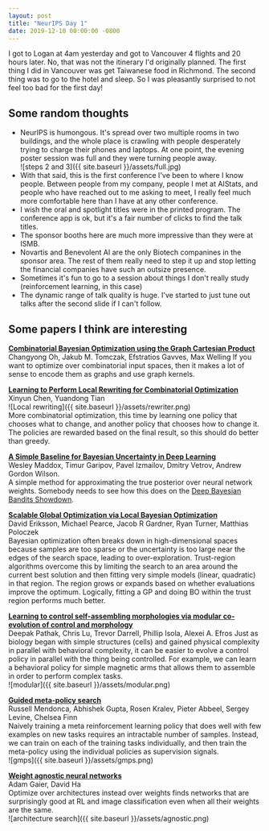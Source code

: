 ```yaml
---
layout: post
title: "NeurIPS Day 1"
date: 2019-12-10 00:00:00 -0800
---
```


I got to Logan at 4am yesterday and got to Vancouver 4 flights and 20 hours later. No, that was not the itinerary I'd originally planned. The first thing I did in Vancouver was get Taiwanese food in Richmond. The second thing was to go to the hotel and sleep. So I was pleasantly surprised to not feel too bad for the first day!

## Some random thoughts

- NeurIPS is humongous. It's spread over two multiple rooms in two buildings, and the whole place is crawling with people desperately trying to charge their phones and laptops. At one point, the evening poster session was full and they were turning people away.  
![steps 2 and 3]({{ site.baseurl }}/assets/full.jpg)
- With that said, this is the first conference I've been to where I know people. Between people from my company, people I met at AIStats, and people who have reached out to me asking to meet, I really feel much more comfortable here than I have at any other conference. 
- I wish the oral and spotlight titles were in the printed program. The conference app is ok, but it's a fair number of clicks to find the talk titles. 
- The sponsor booths here are much more impressive than they were at ISMB. 
- Novartis and Benevolent AI are the only Biotech companines in the sponsor area. The rest of them really need to step it up and stop letting the financial companies have such an outsize presence. 
- Sometimes it's fun to go to a session about things I don't really study (reinforcement learning, in this case)
- The dynamic range of talk quality is huge. I've started to just tune out talks after the second slide if I can't follow. 

## Some papers I think are interesting

[**Combinatorial Bayesian Optimization using the Graph Cartesian Product**](https://arxiv.org/abs/1810.00337)  
Changyong Oh, Jakub M. Tomczak, Efstratios Gavves, Max Welling
If you want to optimize over combinatorial input spaces, then it makes a lot of sense to encode them as graphs and use graph kernels. 

[**Learning to Perform Local Rewriting for Combinatorial Optimization**](https://arxiv.org/abs/1810.00337)  
Xinyun Chen, Yuandong Tian  
![Local rewriting]({{ site.baseurl }}/assets/rewriter.png)  
More combinatorial optimization, this time by learning one policy that chooses what to change, and another policy that chooses how to change it. The policies are rewarded based on the final result, so this should do better than greedy. 


[**A Simple Baseline for Bayesian Uncertainty in Deep Learning**](https://arxiv.org/abs/1902.02476)  
Wesley Maddox, Timur Garipov, Pavel Izmailov, Dmitry Vetrov, Andrew Gordon Wilson.  
A simple method for approximating the true posterior over neural network weights. Somebody needs to see how this does on the [Deep Bayesian Bandits Showdown](https://arxiv.org/abs/1802.09127). 

[**Scalable Global Optimization via Local Bayesian Optimization**](https://arxiv.org/abs/1910.01739)  
David Eriksson, Michael Pearce, Jacob R Gardner, Ryan Turner, Matthias Poloczek  
Bayesian optimization often breaks down in high-dimensional spaces because samples are too sparse or the uncertainty is too large near the edges of the search space, leading to over-exploration. Trust-region algorithms overcome this by limiting the search to an area around the current best solution and then fitting very simple models (linear, quadratic) in that region. The region grows or expands based on whether evaluations improve the optimum. Logically, fitting a GP and doing BO within the trust region performs much better. 


[**Learning to control self-assembling morphologies via modular co-evolution of control and morphology**](https://arxiv.org/abs/1902.05546)  
Deepak Pathak, Chris Lu, Trevor Darrell, Phillip Isola, Alexei A. Efros
Just as biology began with simple structures (cells) and gained physical complexity in parallel with behavioral complexity, it can be easier to evolve a control policy in parallel with the thing being controlled. For example, we can learn a behavioral policy for simple magnetic arms that allows them to assemble in order to perform complex tasks.  
![modular]({{ site.baseurl }}/assets/modular.png)  



[**Guided meta-policy search**](https://arxiv.org/abs/1904.00956)  
Russell Mendonca, Abhishek Gupta, Rosen Kralev, Pieter Abbeel, Sergey Levine, Chelsea Finn  
Naively training a meta reinforcement learning policy that does well with few examples on new tasks requires an intractable number of samples. Instead, we can train on each of the training tasks individually, and then train the meta-policy using the individual policies as supervision signals.  
![gmps]({{ site.baseurl }}/assets/gmps.png)  


[**Weight agnostic neural networks**](https://arxiv.org/abs/1906.04358)  
Adam Gaier, David Ha  
Optimize over architectures instead over weights finds networks that are surprisingly good at RL and image classification even when all their weights are the same.  
![architecture search]({{ site.baseurl }}/assets/agnostic.png)  

